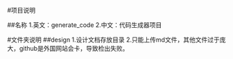 
#项目说明

##名称
	1.英文：generate_code
	2.中文：代码生成器项目

#文件夹说明
##design
	1.设计文档存放目录
	2.只能上传md文件，其他文件过于庞大，github是外国网站会卡，导致检出失败。